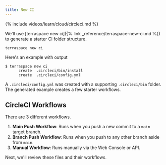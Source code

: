 ```yaml
---
title: New CI
---
```


{% include videos/learn/cloud/circleci.md %}

We'll use [terraspace new ci]({% link _reference/terraspace-new-ci.md %}) to generate a starter CI folder structure.

    terraspace new ci

Here's an example with output

    $ terraspace new ci
          create  .circleci/bin/install
          create  .circleci/config.yml

A `.circleci/config.yml` was created with a supporting `.circleci/bin` folder. The generated example creates a few starter workflows.

## CircleCI Workflows

There are 3 different workflows.

1. **Main Push Workflow**: Runs when you push a new commit to a `main` target branch.
2. **Branch Push Workflow**: Runs when you push to any other branch aside from `main`.
3. **Manual Workflow**: Runs manually via the Web Console or API.

Next, we'll review these files and their workflows.
